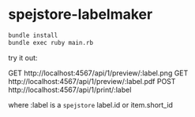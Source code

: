 # spejstore-labelmaker

```sh
bundle install
bundle exec ruby main.rb
```

try it out:

GET http://localhost:4567/api/1/preview/:label.png
GET http://localhost:4567/api/1/preview/:label.pdf
POST http://localhost:4567/api/1/print/:label

where :label is a `spejstore` label.id or item.short_id
